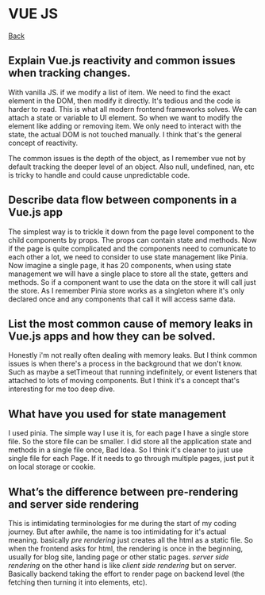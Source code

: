# VUE JS

[Back](../README.md)

## Explain Vue.js reactivity and common issues when tracking changes.

With vanilla JS. if we modify a list of item. We need to find the exact element in the DOM, then modify it directly. It's tedious and the code is harder to read.
This is what all modern frontend frameworks solves. We can attach a state or variable to UI element. So when we want to modify the element like adding or removing item. We only need to interact with the state, the actual DOM is not touched manually. I think that's the general concept of reactivity.

The common issues is the depth of the object, as I remember vue not by default tracking the deeper level of an object.
Also null, undefined, nan, etc is tricky to handle and could cause unpredictable code.

## Describe data flow between components in a Vue.js app

The simplest way is to trickle it down from the page level component to the child components by props. The props can contain state and methods.
Now if the page is quite complicated and the components need to comunicate to each other a lot, we need to consider to use state management like Pinia. Now imagine a single page, it has 20 components, when using state management we will have a single place to store all the state, getters and methods. So if a component want to use the data on the store it will call just the store.
As I remember Pinia store works as a singleton where it's only declared once and any components that call it will access same data.

## List the most common cause of memory leaks in Vue.js apps and how they can be solved.

Honestly i'm not really often dealing with memory leaks. But I think common issues is when there's a process in the background that we don't know. Such as maybe a setTimeout that running indefinitely, or event listeners that attached to lots of moving components. But I think it's a concept that's interesting for me too deep dive.

## What have you used for state management

I used pinia. The simple way I use it is, for each page I have a single store file. So the store file can be smaller. I did store all the application state and methods in a single file once, Bad Idea. So I think it's cleaner to just use single file for each Page. If it needs to go through multiple pages, just put it on local storage or cookie.

## What’s the difference between pre-rendering and server side rendering

This is intimidating terminologies for me during the start of my coding journey. But after awhile, the name is too intimidating for it's actual meaning.
basically _pre rendering_ just creates all the html as a static file. So when the frontend asks for html, the rendering is once in the beginning, usually for blog site, landing page or other static pages.
_server side rendering_ on the other hand is like _client side rendering_ but on server. Basically backend taking the effort to render page on backend level (the fetching then turning it into elements, etc).

